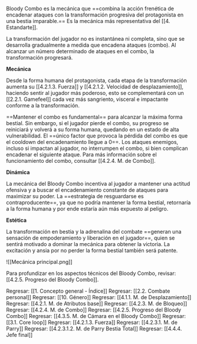 
Bloody Combo es la mecánica que ==combina la acción frenética de encadenar ataques con la transformación progresiva del protagonista en una bestia imparable.== Es la mecánica más representativa del [[4. Estandarte]].

La transformación del jugador no es instantánea ni completa, sino que se desarrolla gradualmente a medida que encadena ataques (combo). Al alcanzar un número determinado de ataques en el combo, la transformación progresará.

**Mecánica**

Desde la forma humana del protagonista, cada etapa de la transformación aumenta su [[4.2.1.3. Fuerza]] y [[4.2.1.2. Velocidad de desplazamiento]], haciendo sentir al jugador más poderoso, esto se complementará con un [[2.2.1. Gamefeel]] cada vez más sangriento, visceral e impactante conforme a la transformación.

==Mantener el combo es fundamental== para alcanzar la máxima forma bestial. Sin embargo, si el jugador pierde el combo, su progreso se reiniciará y volverá a su forma humana, quedando en un estado de alta vulnerabilidad. El ==único factor que provoca la pérdida del combo es que el cooldown del encadenamiento llegue a 0==. Los ataques enemigos, incluso si impactan al jugador, no interrumpen el combo, si bien complican encadenar el siguiente ataque. Para más información sobre el funcionamiento del combo, consultar [[4.2.4. M. de Combo]].

**Dinámica**

La mecánica del Bloody Combo incentiva al jugador a mantener una actitud ofensiva y a buscar el encadenamiento constante de ataques para maximizar su poder. La ==estrategia de resguardarse es contraproducente==, ya que no podría mantener la forma bestial, retornaría a la forma humana y por ende estaría aún más expuesto al peligro.

**Estética**

La transformación en bestia y la adrenalina del combate ==generan una sensación de empoderamiento y liberación en el jugador==, quien se sentirá motivado a dominar la mecánica para obtener la victoria. La excitación y ansia por no perder la forma bestial también será patente.

![[Mecánica principal.png]]

Para profundizar en los aspectos técnicos del Bloody Combo, revisar: [[4.2.5. Progreso del Bloody Combo]].


Regresar: [[1. Concepto general - Índice]]
Regresar: [[2.2. Combate personal]]
Regresar: [[10. Género]]
Regresar: [[4.1.1. M. de Desplazamiento]]
Regresar: [[4.2.1. M. de Atributos base]]
Regresar: [[4.2.3. M. de Bloqueo]]
Regresar: [[4.2.4. M. de Combo]]
Regresar: [[4.2.5. Progreso del Bloody Combo]]
Regresar: [[4.3.5. M. de Cámara en el Bloody Combo]]
Regresar: [[3.1. Core loop]]
Regresar: [[4.2.1.3. Fuerza]]
Regresar: [[4.2.3.1. M. de Parry]]
Regresar: [[4.2.3.1.2. M. de Parry Bestia Total]]
Regresar: [[4.4.4. Jefe final]]